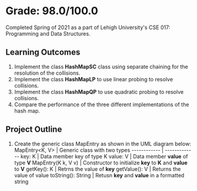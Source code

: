 # Grade: 98.0/100.0
Completed Spring of 2021 as a part of Lehigh University's CSE 017: Programming and Data Structures. 

## Learning Outcomes
1. Implement the class **HashMapSC** class using separate chaining for the resolution of
the collisions.
2. Implement the class **HashMapLP** to use linear probing to resolve collisions.
3. Implement the class **HashMapQP** to use quadratic probing to resolve collisions.
4. Compare the performance of the three different implementations of the hash map.


## Project Outline
1. Create the generic class MapEntry as shown in the UML diagram below:
MapEntry<K, V> | Generic class with two types
------------ | -------------
key: K | Data member key of type K
value: V | Data member **value** of type **V**
MapEntry(K k, V v) | Constructor to initialize **key** to **K** and **value** to **V**
getKey(): K | Retrns the value of **key**
getValue(): V | Returns the value of value
toString(): String | Retusn **key** and **value** in a formatted string
